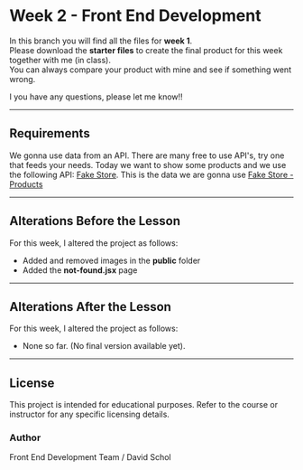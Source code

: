 # Week 2 - Front End Development

In this branch you will find all the files for **week 1**.\
Please download the **starter files** to create the final product for
this week together with me (in class).\
You can always compare your product with mine and see if something went
wrong.

I you have any questions, please let me know!!

------------------------------------------------------------------------

## Requirements

We gonna use data from an API. There are many free to use API's, try one that feeds your needs.
Today we want to show some products and we use the following API: [Fake Store](https://fakestoreapi.com/).
This is the data we are gonna use [Fake Store - Products](https://fakestoreapi.com/products)

------------------------------------------------------------------------

## Alterations Before the Lesson

For this week, I altered the project as follows:

-   Added and removed images in the **public** folder
-   Added the **not-found.jsx** page

------------------------------------------------------------------------

## Alterations After the Lesson

For this week, I altered the project as follows:

-   None so far. (No final version available yet).

------------------------------------------------------------------------

## License

This project is intended for educational purposes.
Refer to the course or instructor for any specific licensing details.

### Author

Front End Development Team / David Schol
